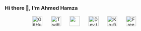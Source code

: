### Hi there 👋, I'm Ahmed Hamza

<p align="center">
  <a href="https://www.youtube.com/c/DevProTips"><img width="32px" alt="GitHub" title="GitHub" src="https://i.imgur.com/dy2uNAS.png"/></a>
  &#8287;&#8287;&#8287;&#8287;&#8287;
  <a href="https://twitter.com/DenverCoder1"><img width="32px" alt="Twitter" title="Twitter" src="https://i.imgur.com/OXZM1L6.png"/></a>
  &#8287;&#8287;&#8287;&#8287;&#8287;
  <a href="https://discord.gg/fPrdqh3Zfu" alt="Discord" title="Dev Pro Tips Discord Server"><img width="32px" src="https://i.imgur.com/OViZO8J.png"/></a>
  &#8287;&#8287;&#8287;&#8287;&#8287;
  <a href="https://dev.to/denvercoder1"><img width="32px" alt="Dev.to" title="DenverCoder1 Dev.to" src="https://i.imgur.com/mVm29vK.png"></a>
  &#8287;&#8287;&#8287;&#8287;&#8287;
  <a href="https://ko-fi.com/jlawrence"><img width="32px" alt="Ko-fi" title="Buy me a coffee" src="https://i.imgur.com/PpLeD3K.png"/></a>
  &#8287;&#8287;&#8287;&#8287;&#8287;
  <a href="http://eyl327.mywebcommunity.org/promos/"><img width="32px" alt="Free Stuff" title="Free gifts for you" src="https://i.imgur.com/0uVwkoZ.png"/></a>
</p>

<div class="social-media">
  <a href="https://www.facebook.com/AhmedHamza1894/" target="_blank"><i class="sm fab fa-facebook-f"></i></a>
  <a href="https://www.instagram.com/ahmedhamza1894/" target="_blank"><i class="sm fab fa-instagram"></i></a>
  <a href="mailto:hamzaa667788@gmail.com" target="_blank"><i class="sm far fa-envelope"></i></a>
  <a href="https://github.com/ahmedhamza1894" target="_blank"><i class="sm fab fa-github"></i></a>
  <a href="https://www.linkedin.com/in/ahmedhamza667/" target="_blank"><i class="sm fab fa-linkedin"></i></a>
</div>

<!--
**AhmedHamza667/AhmedHamza667** is a ✨ _special_ ✨ repository because its `README.md` (this file) appears on your GitHub profile.

Here are some ideas to get you started:

- 🔭 I’m currently working on ...
- 🌱 I’m currently learning ...
- 👯 I’m looking to collaborate on ...
- 🤔 I’m looking for help with ...
- 💬 Ask me about ...
- 📫 How to reach me: ...
- 😄 Pronouns: ...
- ⚡ Fun fact: ...
-->
